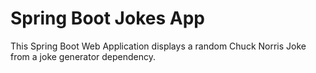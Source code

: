 # Spring Boot Jokes App

This Spring Boot Web Application displays a random Chuck Norris Joke from a joke generator dependency.